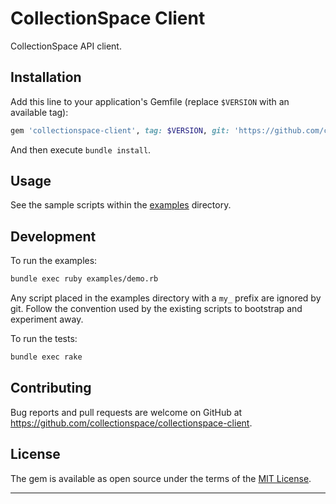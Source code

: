 # CollectionSpace Client

CollectionSpace API client.

## Installation

Add this line to your application's Gemfile (replace `$VERSION` with an available tag):

```ruby
gem 'collectionspace-client', tag: $VERSION, git: 'https://github.com/collectionspace/collectionspace-client.git'
```

And then execute `bundle install`.

## Usage

See the sample scripts within the [examples](examples/) directory.

## Development

To run the examples:

```bash
bundle exec ruby examples/demo.rb
```

Any script placed in the examples directory with a `my_` prefix are ignored by git. Follow the convention used by the existing scripts to bootstrap and experiment away.

To run the tests:

```bash
bundle exec rake
```

## Contributing

Bug reports and pull requests are welcome on GitHub at https://github.com/collectionspace/collectionspace-client.

## License

The gem is available as open source under the terms of the [MIT License](http://opensource.org/licenses/MIT).

---
